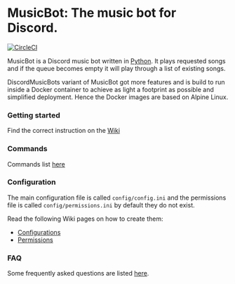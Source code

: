 # MusicBot: The music bot for Discord.
[![CircleCI](https://circleci.com/gh/DiscordMusicBot/MusicBot.svg?&style=shield&circle-token=77d91750da1ebba29231a643d9817db316720f91)](https://circleci.com/gh/DiscordMusicBot/MusicBot)

MusicBot is a Discord music bot written in [Python](https://www.python.org "Python homepage").
It plays requested songs and if the queue becomes empty it will play through a list of existing songs.

DiscordMusicBots variant of MusicBot got more features and is build to run inside a Docker container to achieve as light a footprint as possible and simplified deployment.
Hence the Docker images are based on Alpine Linux.


### Getting started
Find the correct instruction on the [Wiki](https://github.com/DiscordMusicBot/MusicBot/wiki)


### Commands
Commands list [here](https://github.com/DiscordMusicBot/MusicBot/wiki/Commands "Commands list")


### Configuration
The main configuration file is called `config/config.ini` and the permissions file is called `config/permissions.ini` by default they do not exist.

Read the following Wiki pages on how to create them:
- [Configurations](https://github.com/DiscordMusicBot/MusicBot/wiki/Configuration)
- [Permissions](https://github.com/DiscordMusicBot/MusicBot/wiki/Permissions)


### FAQ
Some frequently asked questions are listed [here](https://github.com/DiscordMusicBot/MusicBot/wiki/FAQ).
